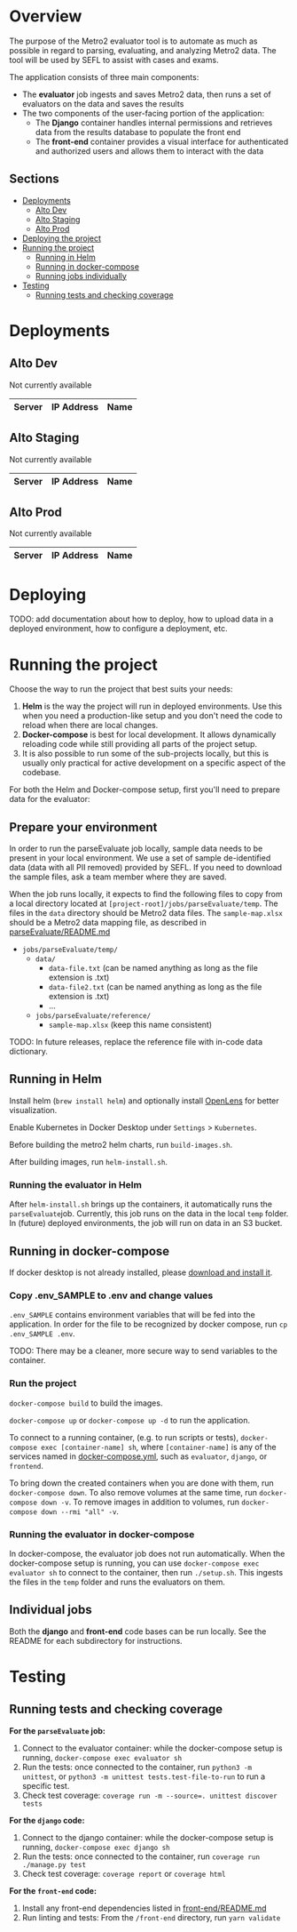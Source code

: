 # Overview

The purpose of the Metro2 evaluator tool is to automate as much as possible in regard to parsing, evaluating, and analyzing Metro2 data. The tool will be used by SEFL to assist with cases and exams.

The application consists of three main components:
- The **evaluator** job ingests and saves Metro2 data, then runs a set of evaluators on the data and saves the results
- The two components of the user-facing portion of the application:
    - The **Django** container handles internal permissions and retrieves data from the results database to populate the front end
    - The **front-end** container provides a visual interface for authenticated and authorized users and allows them to interact with the data

## Sections
- [Deployments](#deployments)
    - [Alto Dev](#alto-dev)
    - [Alto Staging](#alto-staging)
    - [Alto Prod](#alto-prod)
- [Deploying the project](#deploying)
- [Running the project](#running-the-project)
    - [Running in Helm](#running-in-helm)
    - [Running in docker-compose](#running-in-docker-compose)
    - [Running jobs individually](#individual-jobs)
- [Testing](#testing)
  - [Running tests and checking coverage](#running-tests-and-checking-coverage)


# Deployments
## Alto Dev

Not currently available

|Server|IP Address|Name|
|------|----------|----|

## Alto Staging

Not currently available

|Server|IP Address|Name|
|------|----------|----|

## Alto Prod

Not currently available

|Server|IP Address|Name|
|------|----------|----|


# Deploying

TODO: add documentation about how to deploy, how to upload data in a deployed environment, how to configure a deployment, etc.

# Running the project

Choose the way to run the project that best suits your needs:
1. **Helm** is the way the project will run in deployed environments. Use this when you need a production-like setup and you don't need the code to reload when there are local changes.
2. **Docker-compose** is best for local development. It allows dynamically reloading code while still providing all parts of the project setup.
3. It is also possible to run some of the sub-projects locally, but this is usually only practical for active development on a specific aspect of the codebase.

For both the Helm and Docker-compose setup, first you'll need to prepare data for the evaluator:

## Prepare your environment

In order to run the parseEvaluate job locally, sample data needs to be present in your local environment.
We use a set of sample de-identified data (data with all PII removed) provided by SEFL.
If you need to download the sample files, ask a team member where they are saved.

When the job runs locally, it expects to find the following files to copy from a local directory located at `[project-root]/jobs/parseEvaluate/temp`. The files in the `data` directory should be Metro2 data files. The `sample-map.xlsx` should be a Metro2 data mapping file, as described in [parseEvaluate/README.md](/jobs/parseEvaluate/README.md)

- `jobs/parseEvaluate/temp/`
  - `data/`
    - `data-file.txt` (can be named anything as long as the file extension is .txt)
    - `data-file2.txt` (can be named anything as long as the file extension is .txt)
    - ...
  - `jobs/parseEvaluate/reference/`
    - `sample-map.xlsx` (keep this name consistent)

TODO: In future releases, replace the reference file with in-code data dictionary.

## Running in Helm

Install helm (`brew install helm`) and optionally install [OpenLens](https://github.com/MuhammedKalkan/OpenLens) for better visualization.

Enable Kubernetes in Docker Desktop under `Settings` > `Kubernetes`.

Before building the metro2 helm charts, run `build-images.sh`.

After building images, run `helm-install.sh`.

### Running the evaluator in Helm

After `helm-install.sh` brings up the containers, it automatically runs the `parseEvaluate`job.
Currently, this job runs on the data in the local `temp` folder.
In (future) deployed environments, the job will run on data in an S3 bucket.

## Running in docker-compose

If docker desktop is not already installed, please [download and install it](https://www.docker.com/products/docker-desktop/).

### Copy .env_SAMPLE to .env and change values

`.env_SAMPLE` contains environment variables that will be fed into the application. In order for the file to be recognized by docker compose, run `cp .env_SAMPLE .env`.

TODO: There may be a cleaner, more secure way to send variables to the container.

### Run the project

`docker-compose build` to build the images.

`docker-compose up` or `docker-compose up -d` to run the application.

To connect to a running container, (e.g. to run scripts or tests), `docker-compose exec [container-name] sh`, where `[container-name]` is any of the services named in [docker-compose.yml](/docker-compose.yml), such as `evaluator`, `django`, or `frontend`.

To bring down the created containers when you are done with them, run `docker-compose down`. To also remove volumes at the same time, run `docker-compose down -v`. To remove images in addition to volumes, run `docker-compose down --rmi "all" -v`.

### Running the evaluator in docker-compose

In docker-compose, the evaluator job does not run automatically.
When the docker-compose setup is running, you can use `docker-compose exec evaluator sh` to connect to the container, then run `./setup.sh`. This ingests the files in the `temp` folder and runs the evaluators on them.

## Individual jobs

Both the **django** and **front-end** code bases can be run locally. See the README for each subdirectory for instructions.

# Testing

## Running tests and checking coverage

**For the `parseEvaluate` job:**

1. Connect to the evaluator container: while the docker-compose setup is running, `docker-compose exec evaluator sh`
2. Run the tests: once connected to the container, run `python3 -m unittest`, or `python3 -m unittest tests.test-file-to-run` to run a specific test.
2. Check test coverage: `coverage run -m --source=. unittest discover tests`

**For the `django` code:**

1. Connect to the django container: while the docker-compose setup is running, `docker-compose exec django sh`
2. Run the tests: once connected to the container, run `coverage run ./manage.py test`
2. Check test coverage: `coverage report` or `coverage html`

**For the `front-end` code:**

1. Install any front-end dependencies listed in [front-end/README.md](/front-end/README.md)
2. Run linting and tests: From the `/front-end` directory, run `yarn validate`